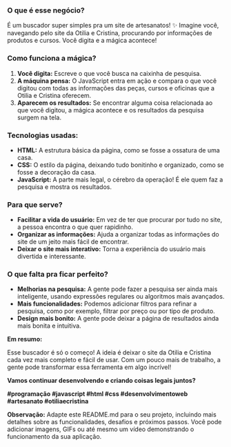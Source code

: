 

### **O que é esse negócio?**

É um buscador super simples pra um site de artesanatos! ✨ Imagine você, navegando pelo site da Otilia e Cristina, procurando por informações de produtos e cursos. Você digita e a mágica acontece!

### **Como funciona a mágica?**

1. **Você digita:** Escreve o que você busca na caixinha de pesquisa. 
2. **A máquina pensa:** O JavaScript entra em ação e compara o que você digitou com todas as informações das peças, cursos e oficinas que a Otilia e Cristina oferecem.
3. **Aparecem os resultados:** Se encontrar alguma coisa relacionada ao que você digitou, a mágica acontece e os resultados da pesquisa surgem na tela.

### **Tecnologias usadas:**

* **HTML:** A estrutura básica da página, como se fosse a ossatura de uma casa.
* **CSS:** O estilo da página, deixando tudo bonitinho e organizado, como se fosse a decoração da casa.
* **JavaScript:** A parte mais legal, o cérebro da operação! É ele quem faz a pesquisa e mostra os resultados.

### **Para que serve?**

* **Facilitar a vida do usuário:** Em vez de ter que procurar por tudo no site, a pessoa encontra o que quer rapidinho.
* **Organizar as informações:** Ajuda a organizar todas as informações do site de um jeito mais fácil de encontrar.
* **Deixar o site mais interativo:** Torna a experiência do usuário mais divertida e interessante.

### **O que falta pra ficar perfeito?**

* **Melhorias na pesquisa:** A gente pode fazer a pesquisa ser ainda mais inteligente, usando expressões regulares ou algoritmos mais avançados.
* **Mais funcionalidades:** Podemos adicionar filtros para refinar a pesquisa, como por exemplo, filtrar por preço ou por tipo de produto.
* **Design mais bonito:** A gente pode deixar a página de resultados ainda mais bonita e intuitiva.

**Em resumo:**

Esse buscador é só o começo! A ideia é deixar o site da Otilia e Cristina cada vez mais completo e fácil de usar. Com um pouco mais de trabalho, a gente pode transformar essa ferramenta em algo incrível! 

**Vamos continuar desenvolvendo e criando coisas legais juntos?** 

**#programação #javascript #html #css #desenvolvimentoweb #artesanato #otiliaecristina**

**Observação:** Adapte este README.md para o seu projeto, incluindo mais detalhes sobre as funcionalidades, desafios e próximos passos. Você pode adicionar imagens, GIFs ou até mesmo um vídeo demonstrando o funcionamento da sua aplicação.
```
